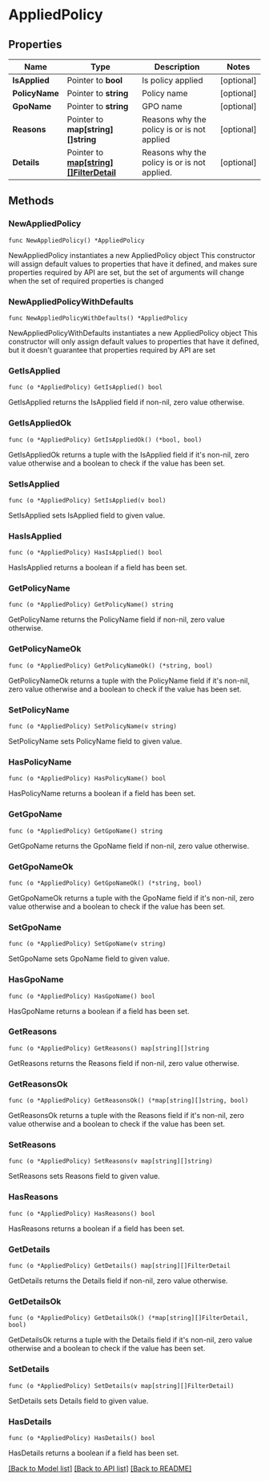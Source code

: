 # AppliedPolicy

## Properties

Name | Type | Description | Notes
------------ | ------------- | ------------- | -------------
**IsApplied** | Pointer to **bool** | Is policy applied | [optional] 
**PolicyName** | Pointer to **string** | Policy name | [optional] 
**GpoName** | Pointer to **string** | GPO name | [optional] 
**Reasons** | Pointer to **map[string][]string** | Reasons why the policy is or is not applied | [optional] 
**Details** | Pointer to [**map[string][]FilterDetail**](array.md) | Reasons why the policy is or is not applied. | [optional] 

## Methods

### NewAppliedPolicy

`func NewAppliedPolicy() *AppliedPolicy`

NewAppliedPolicy instantiates a new AppliedPolicy object
This constructor will assign default values to properties that have it defined,
and makes sure properties required by API are set, but the set of arguments
will change when the set of required properties is changed

### NewAppliedPolicyWithDefaults

`func NewAppliedPolicyWithDefaults() *AppliedPolicy`

NewAppliedPolicyWithDefaults instantiates a new AppliedPolicy object
This constructor will only assign default values to properties that have it defined,
but it doesn't guarantee that properties required by API are set

### GetIsApplied

`func (o *AppliedPolicy) GetIsApplied() bool`

GetIsApplied returns the IsApplied field if non-nil, zero value otherwise.

### GetIsAppliedOk

`func (o *AppliedPolicy) GetIsAppliedOk() (*bool, bool)`

GetIsAppliedOk returns a tuple with the IsApplied field if it's non-nil, zero value otherwise
and a boolean to check if the value has been set.

### SetIsApplied

`func (o *AppliedPolicy) SetIsApplied(v bool)`

SetIsApplied sets IsApplied field to given value.

### HasIsApplied

`func (o *AppliedPolicy) HasIsApplied() bool`

HasIsApplied returns a boolean if a field has been set.

### GetPolicyName

`func (o *AppliedPolicy) GetPolicyName() string`

GetPolicyName returns the PolicyName field if non-nil, zero value otherwise.

### GetPolicyNameOk

`func (o *AppliedPolicy) GetPolicyNameOk() (*string, bool)`

GetPolicyNameOk returns a tuple with the PolicyName field if it's non-nil, zero value otherwise
and a boolean to check if the value has been set.

### SetPolicyName

`func (o *AppliedPolicy) SetPolicyName(v string)`

SetPolicyName sets PolicyName field to given value.

### HasPolicyName

`func (o *AppliedPolicy) HasPolicyName() bool`

HasPolicyName returns a boolean if a field has been set.

### GetGpoName

`func (o *AppliedPolicy) GetGpoName() string`

GetGpoName returns the GpoName field if non-nil, zero value otherwise.

### GetGpoNameOk

`func (o *AppliedPolicy) GetGpoNameOk() (*string, bool)`

GetGpoNameOk returns a tuple with the GpoName field if it's non-nil, zero value otherwise
and a boolean to check if the value has been set.

### SetGpoName

`func (o *AppliedPolicy) SetGpoName(v string)`

SetGpoName sets GpoName field to given value.

### HasGpoName

`func (o *AppliedPolicy) HasGpoName() bool`

HasGpoName returns a boolean if a field has been set.

### GetReasons

`func (o *AppliedPolicy) GetReasons() map[string][]string`

GetReasons returns the Reasons field if non-nil, zero value otherwise.

### GetReasonsOk

`func (o *AppliedPolicy) GetReasonsOk() (*map[string][]string, bool)`

GetReasonsOk returns a tuple with the Reasons field if it's non-nil, zero value otherwise
and a boolean to check if the value has been set.

### SetReasons

`func (o *AppliedPolicy) SetReasons(v map[string][]string)`

SetReasons sets Reasons field to given value.

### HasReasons

`func (o *AppliedPolicy) HasReasons() bool`

HasReasons returns a boolean if a field has been set.

### GetDetails

`func (o *AppliedPolicy) GetDetails() map[string][]FilterDetail`

GetDetails returns the Details field if non-nil, zero value otherwise.

### GetDetailsOk

`func (o *AppliedPolicy) GetDetailsOk() (*map[string][]FilterDetail, bool)`

GetDetailsOk returns a tuple with the Details field if it's non-nil, zero value otherwise
and a boolean to check if the value has been set.

### SetDetails

`func (o *AppliedPolicy) SetDetails(v map[string][]FilterDetail)`

SetDetails sets Details field to given value.

### HasDetails

`func (o *AppliedPolicy) HasDetails() bool`

HasDetails returns a boolean if a field has been set.


[[Back to Model list]](../README.md#documentation-for-models) [[Back to API list]](../README.md#documentation-for-api-endpoints) [[Back to README]](../README.md)


